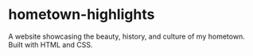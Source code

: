# hometown-highlights
A website showcasing the beauty, history, and culture of my hometown. Built with HTML and CSS.
